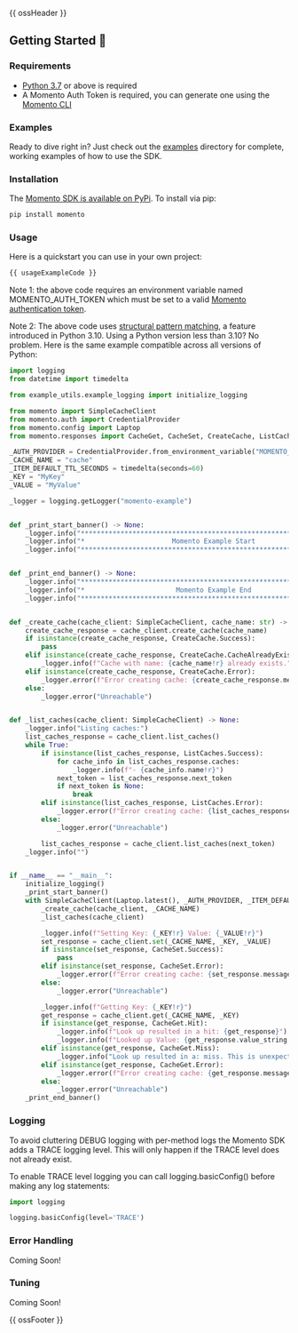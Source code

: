 {{ ossHeader }}

## Getting Started :running:

### Requirements

- [Python 3.7](https://www.python.org/downloads/) or above is required
- A Momento Auth Token is required, you can generate one using the [Momento CLI](https://github.com/momentohq/momento-cli)

### Examples

Ready to dive right in? Just check out the [examples](./examples/README.md) directory for complete, working examples of
how to use the SDK.

### Installation

The [Momento SDK is available on PyPi](https://pypi.org/project/momento/). To install via pip:

```bash
pip install momento
```

### Usage

Here is a quickstart you can use in your own project:

```python
{{ usageExampleCode }}
```

Note 1: the above code requires an environment variable named MOMENTO_AUTH_TOKEN which must
be set to a valid [Momento authentication token](https://docs.momentohq.com/docs/getting-started#obtain-an-auth-token).

Note 2: The above code uses [structural pattern matching](https://peps.python.org/pep-0636/), a feature introduced in Python 3.10.
Using a Python version less than 3.10? No problem. Here is the same example compatible across all versions of Python:

```python
import logging
from datetime import timedelta

from example_utils.example_logging import initialize_logging

from momento import SimpleCacheClient
from momento.auth import CredentialProvider
from momento.config import Laptop
from momento.responses import CacheGet, CacheSet, CreateCache, ListCaches

_AUTH_PROVIDER = CredentialProvider.from_environment_variable("MOMENTO_AUTH_TOKEN")
_CACHE_NAME = "cache"
_ITEM_DEFAULT_TTL_SECONDS = timedelta(seconds=60)
_KEY = "MyKey"
_VALUE = "MyValue"

_logger = logging.getLogger("momento-example")


def _print_start_banner() -> None:
    _logger.info("******************************************************************")
    _logger.info("*                      Momento Example Start                     *")
    _logger.info("******************************************************************")


def _print_end_banner() -> None:
    _logger.info("******************************************************************")
    _logger.info("*                       Momento Example End                      *")
    _logger.info("******************************************************************")


def _create_cache(cache_client: SimpleCacheClient, cache_name: str) -> None:
    create_cache_response = cache_client.create_cache(cache_name)
    if isinstance(create_cache_response, CreateCache.Success):
        pass
    elif isinstance(create_cache_response, CreateCache.CacheAlreadyExists):
        _logger.info(f"Cache with name: {cache_name!r} already exists.")
    elif isinstance(create_cache_response, CreateCache.Error):
        _logger.error(f"Error creating cache: {create_cache_response.message}")
    else:
        _logger.error("Unreachable")


def _list_caches(cache_client: SimpleCacheClient) -> None:
    _logger.info("Listing caches:")
    list_caches_response = cache_client.list_caches()
    while True:
        if isinstance(list_caches_response, ListCaches.Success):
            for cache_info in list_caches_response.caches:
                _logger.info(f"- {cache_info.name!r}")
            next_token = list_caches_response.next_token
            if next_token is None:
                break
        elif isinstance(list_caches_response, ListCaches.Error):
            _logger.error(f"Error creating cache: {list_caches_response.message}")
        else:
            _logger.error("Unreachable")

        list_caches_response = cache_client.list_caches(next_token)
    _logger.info("")


if __name__ == "__main__":
    initialize_logging()
    _print_start_banner()
    with SimpleCacheClient(Laptop.latest(), _AUTH_PROVIDER, _ITEM_DEFAULT_TTL_SECONDS) as cache_client:
        _create_cache(cache_client, _CACHE_NAME)
        _list_caches(cache_client)

        _logger.info(f"Setting Key: {_KEY!r} Value: {_VALUE!r}")
        set_response = cache_client.set(_CACHE_NAME, _KEY, _VALUE)
        if isinstance(set_response, CacheSet.Success):
            pass
        elif isinstance(set_response, CacheSet.Error):
            _logger.error(f"Error creating cache: {set_response.message}")
        else:
            _logger.error("Unreachable")

        _logger.info(f"Getting Key: {_KEY!r}")
        get_response = cache_client.get(_CACHE_NAME, _KEY)
        if isinstance(get_response, CacheGet.Hit):
            _logger.info(f"Look up resulted in a hit: {get_response}")
            _logger.info(f"Looked up Value: {get_response.value_string!r}")
        elif isinstance(get_response, CacheGet.Miss):
            _logger.info("Look up resulted in a: miss. This is unexpected.")
        elif isinstance(get_response, CacheGet.Error):
            _logger.error(f"Error creating cache: {get_response.message}")
        else:
            _logger.error("Unreachable")
    _print_end_banner()
```

### Logging

To avoid cluttering DEBUG logging with per-method logs the Momento SDK adds a TRACE logging level. This will only happen
if the TRACE level does not already exist.

To enable TRACE level logging you can call logging.basicConfig() before making any log statements:

```python
import logging

logging.basicConfig(level='TRACE')
```

### Error Handling

Coming Soon!

### Tuning

Coming Soon!

{{ ossFooter }}
